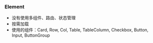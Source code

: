 ### Element
+ 没有使用多组件、路由、状态管理
+ 按需加载
+ 使用的组件：Card, Row, Col, Table, TableColumn, Checkbox, Button, Input, ButtonGroup